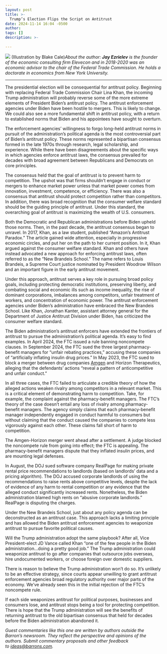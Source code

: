 ```yaml
---
layout: post
title: >-
  Trump’s Election Flips the Script on Antitrust
date: 2024-11-14 16:04 -0500
author: 
tags: []
description: >-
  
---
```

![](https://images.barrons.com/im-80256480/?width=700&height=467) (Illustration by Blake Cale)*About the author: **Jay Ezrielev** is the founder of the economic consulting firm Elevecon and in 2018-2020 was an economic advisor to the chair of the Federal Trade Commission. He holds a doctorate in economics from New York University.*



---

The presidential election will be consequential for antitrust policy. Beginning with replacing Federal Trade Commission Chair Lina Khan, the incoming Trump administration will probably reverse some of the more extreme elements of President Biden’s antitrust policy. The antitrust enforcement agencies under Biden have been hostile to mergers. This is likely to change. We could also see a more fundamental shift in antitrust policy, with a return to established norms that Biden and his appointees have sought to overturn.

The enforcement agencies’ willingness to forgo long-held antitrust norms in pursuit of the administration’s political agenda is the most controversial part of Biden’s antitrust policy. These norms represented a bipartisan consensus formed in the late 1970s through research, legal scholarship, and experience. While there have been disagreements about the specific ways in which agencies enforce antitrust laws, the consensus prevailed for decades with broad agreement between Republicans and Democrats on core principles.

The consensus held that the goal of antitrust is to prevent harm to competition. The upshot was that firms shouldn’t engage in conduct or mergers to enhance market power unless that market power comes from innovation, investment, competence, or efficiency. There was also a consensus that antitrust should protect competition rather than competitors. In addition, there was broad recognition that the consumer welfare standard should be the guiding principle of antitrust. Under this standard, the overarching goal of antitrust is maximizing the wealth of U.S. consumers.

Both the Democratic and Republican administrations before Biden upheld those norms. Then, in the past decade, the antitrust consensus began to unravel. In 2017, Khan, as a law student, published “Amazon’s Antitrust Paradox.” The article gained wide attention, especially in progressive economic circles, and put her on the path to her current position. In it, Khan argued against the consumer welfare standard. Khan and others have instead advocated a new approach for enforcing antitrust laws, often referred to as the “New Brandeis School.” The name refers to Louis Brandeis, a Supreme Court justice nominated by President Woodrow Wilson and an important figure in the early antitrust movement.

Under this approach, antitrust serves a key role in pursuing broad policy goals, including protecting democratic institutions, preserving liberty, and combating social and economic ills such as income inequality, the rise of dominant corporations, imbalances among competitors, unfair treatment of workers, and concentration of economic power. The antitrust enforcement agencies under Biden’s administration have embraced the New Brandeis School. Like Khan, Jonathan Kanter, assistant attorney general for the Department of Justice Antitrust Division under Biden, has criticized the consumer welfare standard.

The Biden administration’s antitrust enforcers have extended the frontiers of antitrust to pursue the administration’s political agenda. It’s easy to find examples. In April 2024, the FTC issued a rule banning noncompete clauses. In September 2024, the FTC sued the three largest pharmacy-benefit managers for “unfair rebating practices,” accusing these companies of “artificially inflating insulin drug prices.” In May 2023, the FTC sued to block a merger between drug companies [Amgen](/market-data/stocks/amgn?mod=article_chiclet) and Horizon Therapeutics, alleging that the defendants’ actions “reveal a pattern of anticompetitive and unfair conduct.”

In all three cases, the FTC failed to articulate a credible theory of how the alleged actions weaken rivalry among competitors in a relevant market. This is a critical element of demonstrating harm to competition. Take, for example, the complaint against the pharmacy-benefit managers. The FTC’s theory of the case doesn’t entail any loss of rivalry among pharmacy-benefit managers. The agency simply claims that each pharmacy-benefit manager independently engaged in conduct harmful to consumers but without claiming that the conduct caused the companies to compete less vigorously against each other. These claims fall short of harm to competition.

The Amgen-Horizon merger went ahead after a settlement. A judge blocked the noncompete rule from going into effect; the FTC is appealing. The pharmacy-benefit managers dispute that they inflated insulin prices, and are mounting legal defenses.

In August, the DOJ sued software company RealPage for making private rental price recommendations to landlords (based on landlords’ data and a pricing algorithm). The DOJ accused corporate landlords of using the recommendations to raise rents above competitive levels, despite the lack of evidence of any harm to rental competition or any evidence that the alleged conduct significantly increased rents. Nonetheless, the Biden administration blamed high rents on “abusive corporate landlords.” RealPage is disputing the charges.

Under the New Brandeis School, just about any policy agenda can be deconstructed as an antitrust case. This approach lacks a limiting principle and has allowed the Biden antitrust enforcement agencies to weaponize antitrust to pursue favorite political causes.

Will the Trump administration adopt the same playbook? After all, Vice President-elect JD Vance called Khan “one of the few people in the Biden administration…doing a pretty good job.” The Trump administration could weaponize antitrust to go after companies that outsource jobs overseas, hire undocumented workers, or choose foreign over domestic suppliers.

There is reason to believe the Trump administration won’t do so. It’s unlikely to be an effective strategy, since courts appear unwilling to grant antitrust enforcement agencies broad regulatory authority over major parts of the economy. We’ve already seen this in the initial rejection of the FTC’s noncompete rule.

If each side weaponizes antitrust for political purposes, businesses and consumers lose, and antitrust stops being a tool for protecting competition. There is hope that the Trump administration will see the benefits of returning antitrust to the old bipartisan consensus that held for decades before the Biden administration abandoned it.

*Guest commentaries like this one are written by authors outside the Barron’s newsroom. They reflect the perspective and opinions of the authors. Submit commentary proposals and other feedback to [ideas@barrons.com](mailto:ideas@barrons.com).* 

